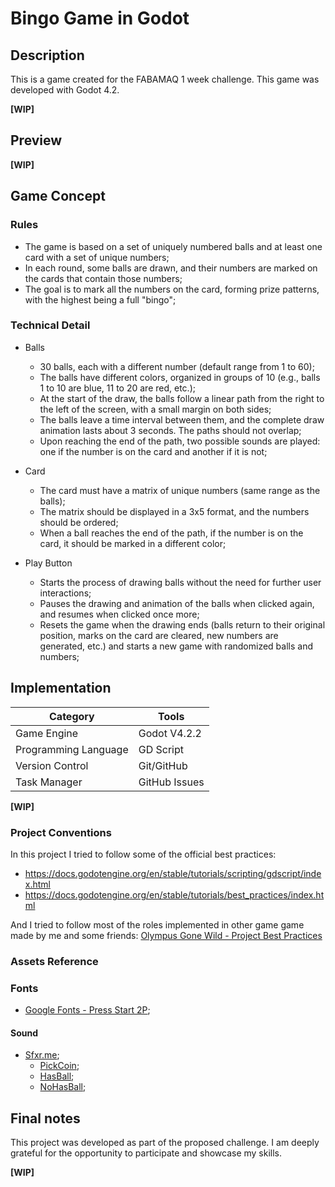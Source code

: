 # Bingo Game in Godot

## Description

This is a game created for the FABAMAQ 1 week challenge. This game was developed with Godot 4.2.

**[WIP]**

## Preview

**[WIP]**

## Game Concept

### Rules

- The game is based on a set of uniquely numbered balls and at least one card with a set of unique numbers;
- In each round, some balls are drawn, and their numbers are marked on the cards that contain those numbers;
- The goal is to mark all the numbers on the card, forming prize patterns, with the highest being a full "bingo";

### Technical Detail

- Balls
  - 30 balls, each with a different number (default range from 1 to 60);
  - The balls have different colors, organized in groups of 10 (e.g., balls 1 to 10 are blue, 11 to 20 are red, etc.);
  - At the start of the draw, the balls follow a linear path from the right to the left of the screen, with a small margin on both sides;
  - The balls leave a time interval between them, and the complete draw animation lasts about 3 seconds. The paths should not overlap;
  - Upon reaching the end of the path, two possible sounds are played: one if the number is on the card and another if it is not;

- Card
  - The card must have a matrix of unique numbers (same range as the balls);
  - The matrix should be displayed in a 3x5 format, and the numbers should be ordered;
  - When a ball reaches the end of the path, if the number is on the card, it should be marked in a different color;

- Play Button
  - Starts the process of drawing balls without the need for further user interactions;
  - Pauses the drawing and animation of the balls when clicked again, and resumes when clicked once more;
  - Resets the game when the drawing ends (balls return to their original position, marks on the card are cleared, new numbers are generated, etc.) and starts a new game with randomized balls and numbers;


## Implementation

| Category             | Tools         |
| -------------------- | ------------- |
| Game Engine          | Godot V4.2.2  |
| Programming Language | GD Script     |
| Version Control      | Git/GitHub    |
| Task Manager         | GitHub Issues |

**[WIP]**

### Project Conventions

In this project I tried to follow some of the official best practices:

- https://docs.godotengine.org/en/stable/tutorials/scripting/gdscript/index.html
- https://docs.godotengine.org/en/stable/tutorials/best_practices/index.html

And I tried to follow most of the roles implemented in other game game made by me and some friends: [Olympus Gone Wild - Project Best Practices](https://github.com/FlamingoFiestaStudio/OlympusGoneWild/wiki/ProjectBestPractices)

### Assets Reference

### Fonts
- [Google Fonts - Press Start 2P](https://fonts.google.com/specimen/Press+Start+2P);

#### Sound

- [Sfxr.me](https://sfxr.me/);
  - [PickCoin](https://sfxr.me/#34T6PkntbT2sPpbmSdLFDELp8y1kb4VawKK94uMgoA5tpbEfxkuFCncQ37qaDFr13PE72UGGhAFbTZhHVCMSqQZGgV81iYbzxnR3Epg5APmbv6CRbMA8Y1ucs);
  - [HasBall](https://sfxr.me/#34T6PkkMojo6d3YifwWNNFATMy28KAwRx9Va9yT5Z5rNKVFvyGNHnKR9H8PuYnykfT3FX5ttpLoT7JqXS4N3FxjGnet41axKYYVU7HqYtdyyefBG4tdjNfcmV);
  - [NoHasBall](https://sfxr.me/#111116wGFWgc4XCLFSkQ7hGSXiiQM3FSF7f817ta9LYaXDJVErQsKjMLUBVkeaLaE2WxufKhAbU2dNXLkgAWUQgrPAzA8SZ6eB2bmjF8P9TbfFJY12isT4RM);

## Final notes

This project was developed as part of the proposed challenge. I am deeply grateful for the opportunity to participate and showcase my skills.

**[WIP]**
